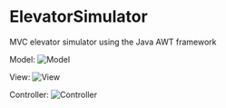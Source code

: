 ElevatorSimulator
=================

MVC elevator simulator using the Java AWT framework

Model:
![Model](http://cazares.github.io/images/elevator-simulator-class-diagram-model.jpg)

View:
![View](http://cazares.github.io/images/elevator-simulator-class-diagram-view.jpg)

Controller:
![Controller](http://cazares.github.io/images/elevator-simulator-class-diagram-controller.jpg)
